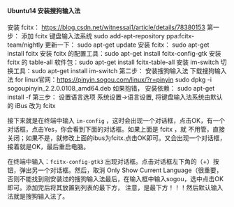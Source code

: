 #### Ubuntu14 安装搜狗输入法

安装 fcitx：  https://blog.csdn.net/witnessai1/article/details/78380153
第一步： 添加 fcitx 键盘输入法系统
sudo add-apt-repository ppa:fcitx-team/nightly
更新一下： sudo apt-get update
安装 fcitx： sudo apt-get install fcitx
安装 fcitx 的配置工具：sudo apt-get install fcitx-config-gtk
安装 fcitx 的 table-all 软件包：sudo apt-get install fcitx-table-all
安装 im-switch 切换工具：sudo apt-get install im-switch
第二步： 安装搜狗输入法
下载搜狗输入法 for linux官网：https://pinyin.sogou.com/linux/?r=pinyin
sudo dpkg -i sogoupinyin_2.2.0.0108_amd64.deb
如果抱错， 安装依赖： sudo apt-get install -f
第三步： 设置语言选项
系统设置->语言设置, 将键盘输入法系统由默认的 iBus 改为 fcitx

接下来就是在终端中输入 `im-config` ，这时会出现一个对话框，点击OK，有一个对话框，点击Yes，你会看到下面的对话框。如果上面是 fcitx ，就 不用管，直接关闭；如果不是，就修改上面的ibus为fcitx.点击OK即可。又会出现一个对话框，接着就是OK，最后重启电脑。

在终端中输入：`fcitx-config-gtk3` 出现对话框。点击对话框左下角的（+）按钮，弹出另一个对话框。然后，取消 Only Show Current Language（很重要，否则不能找到刚安装过的搜狗输入法最后，在输入框中输入sogou，选中点击OK即可。添加完后将其放置到列表的最下方， 注意，是最下方！！！然后默认输入法就是搜狗输入法了。 
